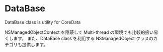 DataBase
========

DataBase class is utility for CoreData

NSManagedObjectContext を隠蔽して Multi-thread の環境でも比較的扱い易くします。
また、DataBase class を利用する NSManagedObject クラスのカテゴリも提供します。
